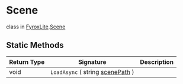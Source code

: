 # Scene
class in [FyroxLite](../../scripting_api.md).[Scene](../Scene.md)
## Static Methods
| Return Type | Signature | Description |
|---|---|---|
| void | `LoadAsync` ( string <ins>scenePath</ins> ) |  |

